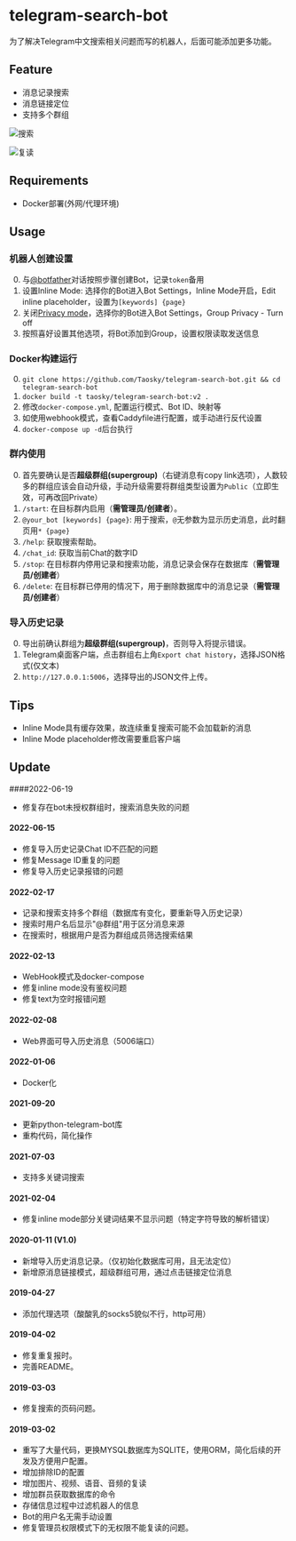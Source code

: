 
# telegram-search-bot

为了解决Telegram中文搜索相关问题而写的机器人，后面可能添加更多功能。

## Feature
- 消息记录搜索
- 消息链接定位
- 支持多个群组

![搜索](https://raw.githubusercontent.com/Taosky/telegram-search-bot/master/preview/search.png)

![复读](https://raw.githubusercontent.com/Taosky/telegram-search-bot/master/preview/link-mode.png)

## Requirements
- Docker部署(外网/代理环境)

## Usage

### 机器人创建设置
0. 与[@botfather](https://t.me/botfather)对话按照步骤创建Bot，记录`token`备用
1. 设置Inline Mode: 选择你的Bot进入Bot Settings，Inline Mode开启，Edit inline placeholder，设置为`[keywords] {page}`
2. 关闭[Privacy mode](https://core.telegram.org/bots#privacy-mode)，选择你的Bot进入Bot Settings，Group Privacy - Turn off
3. 按照喜好设置其他选项，将Bot添加到Group，设置权限读取发送信息

### Docker构建运行
0. `git clone https://github.com/Taosky/telegram-search-bot.git && cd telegram-search-bot`
1. `docker build -t taosky/telegram-search-bot:v2 .`
2. 修改`docker-compose.yml`, 配置运行模式、Bot ID、映射等
3. 如使用webhook模式，查看Caddyfile进行配置，或手动进行反代设置
4. `docker-compose up -d`后台执行

### 群内使用
0. 首先要确认是否**超级群组(supergroup)**（右键消息有copy link选项），人数较多的群组应该会自动升级，手动升级需要将群组类型设置为`Public`（立即生效，可再改回Private）
1. `/start`: 在目标群内启用（**需管理员/创建者**）。
2. `@your_bot [keywords] {page}`: 用于搜索，`@`无参数为显示历史消息，此时翻页用`* {page}`
3. `/help`: 获取搜索帮助。
4. `/chat_id`: 获取当前Chat的数字ID
5. `/stop`: 在目标群内停用记录和搜索功能，消息记录会保存在数据库（**需管理员/创建者**）
6. `/delete`: 在目标群已停用的情况下，用于删除数据库中的消息记录（**需管理员/创建者**）

### 导入历史记录
0. 导出前确认群组为**超级群组(supergroup)**，否则导入将提示错误。
1. Telegram桌面客户端，点击群组右上角`Export chat history`，选择JSON格式(仅文本)
2. `http://127.0.0.1:5006`，选择导出的JSON文件上传。

## Tips
- Inline Mode具有缓存效果，故连续重复搜索可能不会加载新的消息
- Inline Mode placeholder修改需要重启客户端
 
## Update
####2022-06-19
- 修复存在bot未授权群组时，搜索消息失败的问题

#### 2022-06-15
- 修复导入历史记录Chat ID不匹配的问题
- 修复Message ID重复的问题
- 修复导入历史记录报错的问题

#### 2022-02-17
- 记录和搜索支持多个群组（数据库有变化，要重新导入历史记录）
- 搜索时用户名后显示"@群组"用于区分消息来源
- 在搜索时，根据用户是否为群组成员筛选搜索结果

#### 2022-02-13
- WebHook模式及docker-compose
- 修复inline mode没有鉴权问题
- 修复text为空时报错问题

#### 2022-02-08
- Web界面可导入历史消息（5006端口）

#### 2022-01-06
- Docker化

#### 2021-09-20
- 更新python-telegram-bot库
- 重构代码，简化操作

#### 2021-07-03
- 支持多关键词搜索

#### 2021-02-04
- 修复inline mode部分关键词结果不显示问题（特定字符导致的解析错误）

#### 2020-01-11 (V1.0)
- 新增导入历史消息记录。（仅初始化数据库可用，且无法定位）
- 新增原消息链接模式，超级群组可用，通过点击链接定位消息

#### 2019-04-27
- 添加代理选项（酸酸乳的socks5貌似不行，http可用）

#### 2019-04-02
- 修复重复报时。
- 完善README。

#### 2019-03-03
- 修复搜索的页码问题。

#### 2019-03-02
- 重写了大量代码，更换MYSQL数据库为SQLITE，使用ORM，简化后续的开发及方便用户配置。
- 增加排除ID的配置
- 增加图片、视频、语音、音频的复读
- 增加群员获取数据库的命令
- 存储信息过程中过滤机器人的信息
- Bot的用户名无需手动设置
- 修复管理员权限模式下的无权限不能复读的问题。

